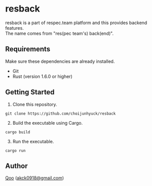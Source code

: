 # resback
resback is a part of respec.team platform and this provides backend features.\
The name comes from "res(pec team's) back(end)".

## Requirements
Make sure these dependencies are already installed.
- Git
- Rust (version 1.6.0 or higher)

## Getting Started
1. Clone this repository.
``` shell
git clone https://github.com/choijunhyuck/resback
```

2. Build the executable using Cargo.
``` shell
cargo build
```

3. Run the executable.
``` shell
cargo run
```

## Author
[Qoo](https://github.com/qoor) (akck0918@gmail.com)
